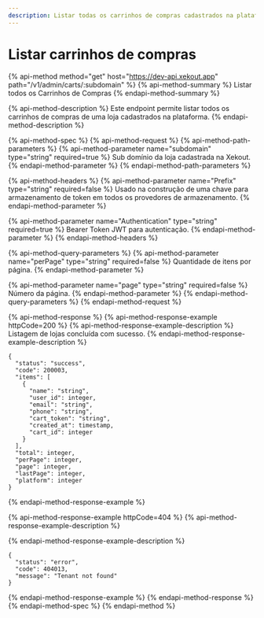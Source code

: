 ```yaml
---
description: Listar todas os carrinhos de compras cadastrados na plataforma.
---
```


# Listar carrinhos de compras

{% api-method method="get" host="https://dev-api.xekout.app" path="/v1/admin/carts/:subdomain" %}
{% api-method-summary %}
Listar todos os Carrinhos de Compras
{% endapi-method-summary %}

{% api-method-description %}
Este endpoint permite listar todos os carrinhos de compras de uma loja cadastrados na plataforma.
{% endapi-method-description %}

{% api-method-spec %}
{% api-method-request %}
{% api-method-path-parameters %}
{% api-method-parameter name="subdomain" type="string" required=true %}
Sub domínio da loja cadastrada na Xekout.
{% endapi-method-parameter %}
{% endapi-method-path-parameters %}

{% api-method-headers %}
{% api-method-parameter name="Prefix" type="string" required=false %}
Usado na construção de uma chave para armazenamento de token em todos os provedores de armazenamento.
{% endapi-method-parameter %}

{% api-method-parameter name="Authentication" type="string" required=true %}
Bearer Token JWT para autenticação.
{% endapi-method-parameter %}
{% endapi-method-headers %}

{% api-method-query-parameters %}
{% api-method-parameter name="perPage" type="string" required=false %}
Quantidade de itens por página.
{% endapi-method-parameter %}

{% api-method-parameter name="page" type="string" required=false %}
Número da página.
{% endapi-method-parameter %}
{% endapi-method-query-parameters %}
{% endapi-method-request %}

{% api-method-response %}
{% api-method-response-example httpCode=200 %}
{% api-method-response-example-description %}
Listagem de lojas concluída com sucesso.
{% endapi-method-response-example-description %}

```text
{
  "status": "success",
  "code": 200003,
  "items": [
    {
      "name": "string",
      "user_id": integer,
      "email": "string",
      "phone": "string",
      "cart_token": "string",
      "created_at": timestamp,
      "cart_id": integer
    }
  ],
  "total": integer,
  "perPage": integer,
  "page": integer,
  "lastPage": integer,
  "platform": integer
}
```
{% endapi-method-response-example %}

{% api-method-response-example httpCode=404 %}
{% api-method-response-example-description %}

{% endapi-method-response-example-description %}

```
{
  "status": "error",
  "code": 404013,
  "message": "Tenant not found"
}
```
{% endapi-method-response-example %}
{% endapi-method-response %}
{% endapi-method-spec %}
{% endapi-method %}

